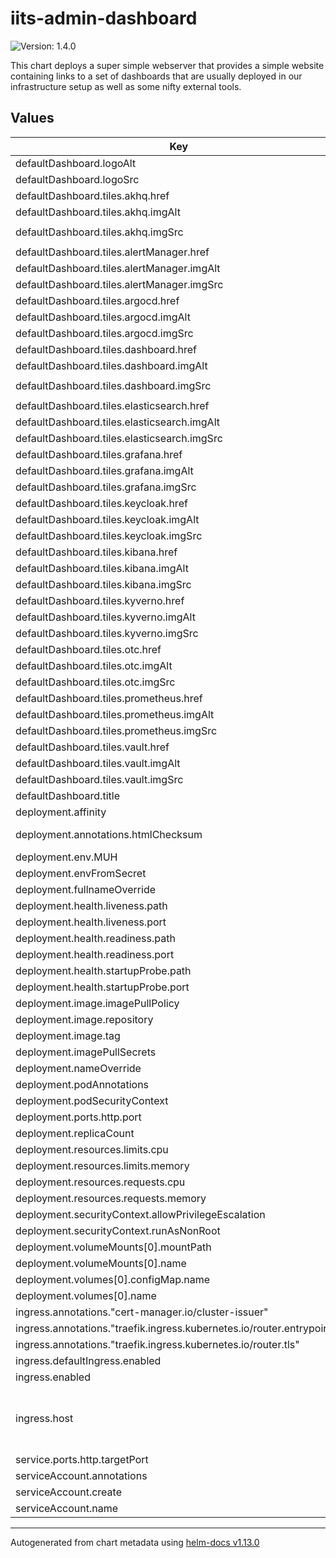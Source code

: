 # iits-admin-dashboard

![Version: 1.4.0](https://img.shields.io/badge/Version-1.4.0-informational?style=flat-square)

This chart deploys a super simple webserver that provides a simple website containing links to a set
of dashboards that are usually deployed in our infrastructure setup as well as some nifty external
tools.

## Values

| Key | Type | Default | Description |
|-----|------|---------|-------------|
| defaultDashboard.logoAlt | string | `"IITS Consulting Logo"` |  |
| defaultDashboard.logoSrc | string | `"logo_white.svg"` |  |
| defaultDashboard.tiles.akhq.href | string | `"akhq/ui/"` |  |
| defaultDashboard.tiles.akhq.imgAlt | string | `"akhq (kafka headquarter)"` |  |
| defaultDashboard.tiles.akhq.imgSrc | string | `"https://cdn.icon-icons.com/icons2/2699/PNG/512/apache_kafka_vertical_logo_icon_169585.png"` |  |
| defaultDashboard.tiles.alertManager.href | string | `"/alertmanager"` |  |
| defaultDashboard.tiles.alertManager.imgAlt | string | `"Alertmanager"` |  |
| defaultDashboard.tiles.alertManager.imgSrc | string | `"https://devopy.io/wp-content/uploads/2019/02/bell_260.svg"` |  |
| defaultDashboard.tiles.argocd.href | string | `"argocd"` |  |
| defaultDashboard.tiles.argocd.imgAlt | string | `"ArgoCD"` |  |
| defaultDashboard.tiles.argocd.imgSrc | string | `"argo.svg"` |  |
| defaultDashboard.tiles.dashboard.href | string | `"dashboard/"` |  |
| defaultDashboard.tiles.dashboard.imgAlt | string | `"Traefik Dashboard"` |  |
| defaultDashboard.tiles.dashboard.imgSrc | string | `"https://raw.githubusercontent.com/docker-library/docs/a6cc2c5f4bc6658168f2a0abbb0307acaefff80e/traefik/logo.png"` |  |
| defaultDashboard.tiles.elasticsearch.href | string | `"elasticsearch"` |  |
| defaultDashboard.tiles.elasticsearch.imgAlt | string | `"Elasticsearch"` |  |
| defaultDashboard.tiles.elasticsearch.imgSrc | string | `"https://iconape.com/wp-content/png_logo_vector/elasticsearch-logo.png"` |  |
| defaultDashboard.tiles.grafana.href | string | `"grafana/login/generic_oauth"` |  |
| defaultDashboard.tiles.grafana.imgAlt | string | `"Grafana"` |  |
| defaultDashboard.tiles.grafana.imgSrc | string | `"https://seekicon.com/free-icon-download/grafana_2.png"` |  |
| defaultDashboard.tiles.keycloak.href | string | `"keycloak/"` |  |
| defaultDashboard.tiles.keycloak.imgAlt | string | `"Keycloak"` |  |
| defaultDashboard.tiles.keycloak.imgSrc | string | `"https://www.quellwerke.de/fileadmin/Technologie_Logos/keycloak.png"` |  |
| defaultDashboard.tiles.kibana.href | string | `"kibana/app/discover"` |  |
| defaultDashboard.tiles.kibana.imgAlt | string | `"Kibana"` |  |
| defaultDashboard.tiles.kibana.imgSrc | string | `"https://cdn.iconscout.com/icon/free/png-512/elastic-1-283281.png"` |  |
| defaultDashboard.tiles.kyverno.href | string | `"policies"` |  |
| defaultDashboard.tiles.kyverno.imgAlt | string | `"Kyverno"` |  |
| defaultDashboard.tiles.kyverno.imgSrc | string | `"https://cdn.shopify.com/s/files/1/1300/8977/collections/kyverno_480x480.png"` |  |
| defaultDashboard.tiles.otc.href | string | `"otcOIDC/"` |  |
| defaultDashboard.tiles.otc.imgAlt | string | `"OTC"` |  |
| defaultDashboard.tiles.otc.imgSrc | string | `"https://upload.wikimedia.org/wikipedia/commons/7/75/Otc-logo.png"` |  |
| defaultDashboard.tiles.prometheus.href | string | `"prometheus"` |  |
| defaultDashboard.tiles.prometheus.imgAlt | string | `"Prometheus"` |  |
| defaultDashboard.tiles.prometheus.imgSrc | string | `"https://www.logolynx.com/images/logolynx/8b/8b0c91b14fb1da0270f0c5ed3d69fac4.jpeg"` |  |
| defaultDashboard.tiles.vault.href | string | `"vault/"` |  |
| defaultDashboard.tiles.vault.imgAlt | string | `"Vault"` |  |
| defaultDashboard.tiles.vault.imgSrc | string | `"https://www.drupal.org/files/project-images/Vault_VerticalLogo_FullColor.png"` |  |
| defaultDashboard.title | string | `"Tech Admin Board"` |  |
| deployment.affinity | object | `{}` |  |
| deployment.annotations.htmlChecksum | string | `"{{ include (print $.Template.BasePath \"/configmap.yaml\") . | sha256sum }}"` |  |
| deployment.env.MUH | string | `"KUH"` |  |
| deployment.envFromSecret | string | `nil` |  |
| deployment.fullnameOverride | string | `""` |  |
| deployment.health.liveness.path | string | `"/"` |  |
| deployment.health.liveness.port | int | `3000` |  |
| deployment.health.readiness.path | string | `"/"` |  |
| deployment.health.readiness.port | int | `3000` |  |
| deployment.health.startupProbe.path | string | `"/"` |  |
| deployment.health.startupProbe.port | int | `3000` |  |
| deployment.image.imagePullPolicy | string | `"IfNotPresent"` |  |
| deployment.image.repository | string | `"lipanski/docker-static-website"` |  |
| deployment.image.tag | string | `"2.1.0"` |  |
| deployment.imagePullSecrets | list | `[]` |  |
| deployment.nameOverride | string | `""` |  |
| deployment.podAnnotations | object | `{}` |  |
| deployment.podSecurityContext | string | `nil` |  |
| deployment.ports.http.port | int | `3000` |  |
| deployment.replicaCount | string | `"2"` |  |
| deployment.resources.limits.cpu | string | `"10m"` |  |
| deployment.resources.limits.memory | string | `"8Mi"` |  |
| deployment.resources.requests.cpu | string | `"1m"` |  |
| deployment.resources.requests.memory | string | `"4Mi"` |  |
| deployment.securityContext.allowPrivilegeEscalation | bool | `false` |  |
| deployment.securityContext.runAsNonRoot | bool | `true` |  |
| deployment.volumeMounts[0].mountPath | string | `"/home/static"` |  |
| deployment.volumeMounts[0].name | string | `"admin-dashboard-config"` |  |
| deployment.volumes[0].configMap.name | string | `"admin-dashboard-config"` |  |
| deployment.volumes[0].name | string | `"admin-dashboard-config"` |  |
| ingress.annotations."cert-manager.io/cluster-issuer" | string | `"letsencrypt"` |  |
| ingress.annotations."traefik.ingress.kubernetes.io/router.entrypoints" | string | `"websecure"` |  |
| ingress.annotations."traefik.ingress.kubernetes.io/router.tls" | string | `"true"` |  |
| ingress.defaultIngress.enabled | bool | `true` |  |
| ingress.enabled | bool | `true` |  |
| ingress.host | string | `nil` | Required, replace it with your host address |
| service.ports.http.targetPort | int | `3000` |  |
| serviceAccount.annotations | object | `{}` |  |
| serviceAccount.create | bool | `true` |  |
| serviceAccount.name | string | `""` |  |

----------------------------------------------
Autogenerated from chart metadata using [helm-docs v1.13.0](https://github.com/norwoodj/helm-docs/releases/v1.13.0)
